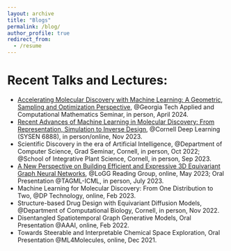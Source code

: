 ```yaml
---
layout: archive
title: "Blogs"
permalink: /blog/
author_profile: true
redirect_from:
  - /resume
---
```


Recent Talks and Lectures:
======
* [Accelerating Molecular Discovery with Machine Learning: A Geometric, Sampling and Optimization Perspective](https://math.gatech.edu/seminars-colloquia/series/applied-and-computational-mathematics-seminar/yuanqi-du-20240401), @Georgia Tech Applied and Computational Mathematics Seminar, in person, April 2024.
* [Recent Advances of Machine Learning in Molecular Discovery: From Representation, Simulation to Inverse Design](https://classes.cornell.edu/browse/roster/FA23/class/SYSEN/6888), @Cornell Deep Learning (SYSEN 6888), in person/online, Nov 2023.
* Scientific Discovery in the era of Artificial Intelligence, @Department of Computer Science, Grad Seminar, Cornell, in person, Oct 2022; @School of Integrative Plant Science, Cornell, in person, Sep 2023.
* [A New Perspective on Building Efficient and Expressive 3D Equivariant Graph Neural Networks](https://m2d2.io/talks/logg/a-new-perspective-on-building-efficient-and-expressive-3d-equivariant-graph-neural-networks/), @LoGG Reading Group, online, May 2023; Oral Presentation @TAGML-ICML, in person, July 2023.
* Machine Learning for Molecular Discovery: From One Distribution to Two, @DP Technology, online, Feb 2023.
* Structure-based Drug Design with Equivariant Diffusion Models, @Department of Computational Biology, Cornell, in person, Nov 2022.
* Disentangled Spatiotemporal Graph Generative Models, Oral Presentation @AAAI, online, Feb 2022.
* Towards Steerable and Interpretable Chemical Space Exploration, Oral Presentation @ML4Molecules, online, Dec 2021.




